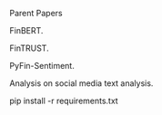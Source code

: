 Parent Papers

FinBERT.

FinTRUST.

PyFin-Sentiment.

Analysis on social media text analysis.

pip install -r requirements.txt
